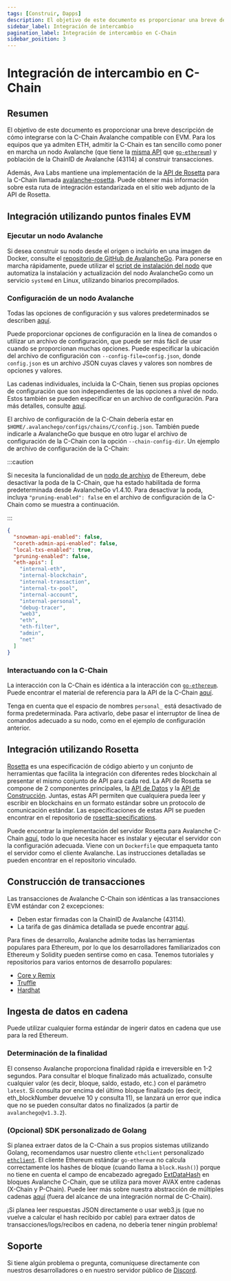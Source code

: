 ```yaml
---
tags: [Construir, Dapps]
description: El objetivo de este documento es proporcionar una breve descripción de cómo integrarse con la C-Chain Avalanche compatible con EVM.
sidebar_label: Integración de intercambio
pagination_label: Integración de intercambio en C-Chain
sidebar_position: 3
---
```


# Integración de intercambio en C-Chain

## Resumen

El objetivo de este documento es proporcionar una breve descripción de cómo integrarse con la C-Chain Avalanche compatible con EVM. Para los equipos que ya admiten ETH, admitir la C-Chain es tan sencillo como poner en marcha un nodo Avalanche (que tiene la [misma API](https://eth.wiki/json-rpc/API) que [`go-ethereum`](https://geth.ethereum.org/docs/rpc/server)) y población de la ChainID de Avalanche (43114) al construir transacciones.

Además, Ava Labs mantiene una implementación de la [API de Rosetta](https://www.rosetta-api.org/) para la C-Chain llamada [avalanche-rosetta](https://github.com/ava-labs/avalanche-rosetta). Puede obtener más información sobre esta ruta de integración estandarizada en el sitio web adjunto de la API de Rosetta.

## Integración utilizando puntos finales EVM

### Ejecutar un nodo Avalanche

Si desea construir su nodo desde el origen o incluirlo en una imagen de Docker, consulte el [repositorio de GitHub de AvalancheGo](https://github.com/ava-labs/avalanchego). Para ponerse en marcha rápidamente, puede utilizar el [script de instalación del nodo](/nodes/run/with-installer.md) que automatiza la instalación y actualización del nodo AvalancheGo como un servicio `systemd` en Linux, utilizando binarios precompilados.

### Configuración de un nodo Avalanche

Todas las opciones de configuración y sus valores predeterminados se describen [aquí](/nodes/configure/avalanchego-config-flags.md).

Puede proporcionar opciones de configuración en la línea de comandos o utilizar un archivo de configuración, que puede ser más fácil de usar cuando se proporcionan muchas opciones. Puede especificar la ubicación del archivo de configuración con `--config-file=config.json`, donde `config.json` es un archivo JSON cuyas claves y valores son nombres de opciones y valores.

Las cadenas individuales, incluida la C-Chain, tienen sus propias opciones de configuración que son independientes de las opciones a nivel de nodo. Estos también se pueden especificar en un archivo de configuración. Para más detalles, consulte [aquí](/nodes/configure/chain-config-flags.md#c-chain-configs).

El archivo de configuración de la C-Chain debería estar en `$HOME/.avalanchego/configs/chains/C/config.json`. También puede indicarle a AvalancheGo que busque en otro lugar el archivo de configuración de la C-Chain con la opción `--chain-config-dir`. Un ejemplo de archivo de configuración de la C-Chain:

:::caution

Si necesita la funcionalidad de un [nodo de archivo](https://ethereum.org/en/developers/docs/nodes-and-clients/#archive-node) de Ethereum, debe desactivar la poda de la C-Chain, que ha estado habilitada de forma predeterminada desde AvalancheGo v1.4.10. Para desactivar la poda, incluya `"pruning-enabled": false` en el archivo de configuración de la C-Chain como se muestra a continuación.

:::

```json
{
  "snowman-api-enabled": false,
  "coreth-admin-api-enabled": false,
  "local-txs-enabled": true,
  "pruning-enabled": false,
  "eth-apis": [
    "internal-eth",
    "internal-blockchain",
    "internal-transaction",
    "internal-tx-pool",
    "internal-account",
    "internal-personal",
    "debug-tracer",
    "web3",
    "eth",
    "eth-filter",
    "admin",
    "net"
  ]
}
```

### Interactuando con la C-Chain

La interacción con la C-Chain es idéntica a la interacción con [`go-ethereum`](https://geth.ethereum.org/). Puede encontrar el material de referencia para la API de la C-Chain [aquí](/reference/avalanchego/c-chain/api.md).

Tenga en cuenta que el espacio de nombres `personal_` está desactivado de forma predeterminada. Para activarlo, debe pasar el interruptor de línea de comandos adecuado a su nodo, como en el ejemplo de configuración anterior.

## Integración utilizando Rosetta

[Rosetta](https://www.rosetta-api.org/) es una especificación de código abierto y un conjunto de herramientas que facilita la integración con diferentes redes blockchain al presentar el mismo conjunto de API para cada red. La API de Rosetta se compone de 2 componentes principales, la [API de Datos](https://www.rosetta-api.org/docs/data_api_introduction.html) y la [API de Construcción](https://www.rosetta-api.org/docs/construction_api_introduction.html). Juntas, estas API permiten que cualquiera pueda leer y escribir en blockchains en un formato estándar sobre un protocolo de comunicación estándar. Las especificaciones de estas API se pueden encontrar en el repositorio de [rosetta-specifications](https://github.com/coinbase/rosetta-specifications).

Puede encontrar la implementación del servidor Rosetta para Avalanche C-Chain [aquí](https://github.com/ava-labs/avalanche-rosetta), todo lo que necesita hacer es instalar y ejecutar el servidor con la configuración adecuada. Viene con un `Dockerfile` que empaqueta tanto el servidor como el cliente Avalanche. Las instrucciones detalladas se pueden encontrar en el repositorio vinculado.

## Construcción de transacciones

Las transacciones de Avalanche C-Chain son idénticas a las transacciones EVM estándar con 2 excepciones:

- Deben estar firmadas con la ChainID de Avalanche (43114).
- La tarifa de gas dinámica detallada se puede encontrar [aquí](/reference/standards/guides/txn-fees#c-chain-fees).

Para fines de desarrollo, Avalanche admite todas las herramientas populares para Ethereum, por lo que los desarrolladores familiarizados con Ethereum y Solidity pueden sentirse como en casa. Tenemos tutoriales y repositorios para varios entornos de desarrollo populares:

- [Core y Remix](/build/dapp/smart-contracts/remix-deploy.md)
- [Truffle](/build/dapp/smart-contracts/toolchains/truffle.md)
- [Hardhat](/build/dapp/smart-contracts/toolchains/hardhat.md)

## Ingesta de datos en cadena

Puede utilizar cualquier forma estándar de ingerir datos en cadena que use para la red Ethereum.

### Determinación de la finalidad

El consenso Avalanche proporciona finalidad rápida e irreversible en 1-2 segundos. Para consultar el bloque finalizado más actualizado, consulte cualquier valor (es decir, bloque, saldo, estado, etc.) con el parámetro `latest`. Si consulta por encima del último bloque finalizado (es decir, eth_blockNumber devuelve 10 y consulta 11), se lanzará un error que indica que no se pueden consultar datos no finalizados (a partir de `avalanchego@v1.3.2`).

### (Opcional) SDK personalizado de Golang

Si planea extraer datos de la C-Chain a sus propios sistemas utilizando Golang, recomendamos usar nuestro cliente `ethclient` personalizado [`ethclient`](https://github.com/ava-labs/coreth/tree/master/ethclient). El cliente Ethereum estándar `go-ethereum` no calcula correctamente los hashes de bloque (cuando llama a `block.Hash()`) porque no tiene en cuenta el campo de encabezado agregado [ExtDataHash](https://github.com/ava-labs/coreth/blob/2c3cfac5f766ce5f32a2eddc43451bdb473b84f1/core/types/block.go#L98) en bloques Avalanche C-Chain, que se utiliza para mover AVAX entre cadenas (X-Chain y P-Chain). Puede leer más sobre nuestra abstracción de múltiples cadenas [aquí](/learn/avalanche/avalanche-platform.md) (fuera del alcance de una integración normal de C-Chain).

¡Si planea leer respuestas JSON directamente o usar web3.js (que no vuelve a calcular el hash recibido por cable) para extraer datos de transacciones/logs/recibos en cadena, no debería tener ningún problema!

## Soporte

Si tiene algún problema o pregunta, comuníquese directamente con nuestros desarrolladores o en nuestro servidor público de [Discord](https://chat.avalabs.org/).
